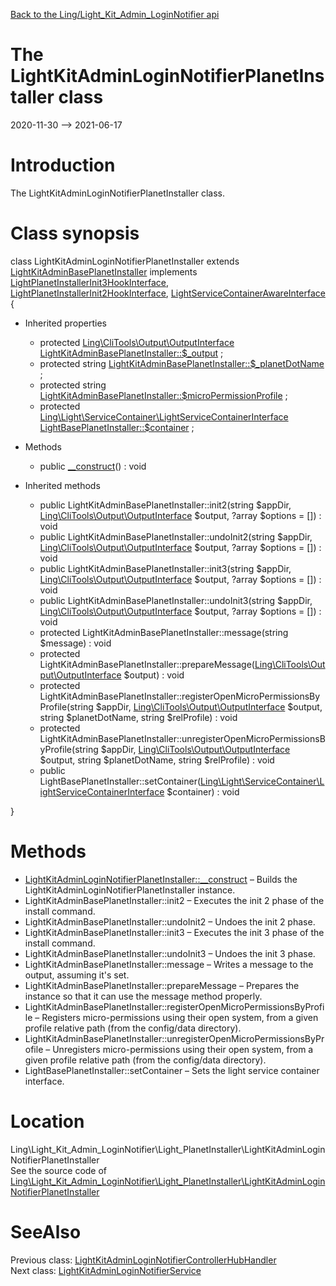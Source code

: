 [Back to the Ling/Light_Kit_Admin_LoginNotifier api](https://github.com/lingtalfi/Light_Kit_Admin_LoginNotifier/blob/master/doc/api/Ling/Light_Kit_Admin_LoginNotifier.md)



The LightKitAdminLoginNotifierPlanetInstaller class
================
2020-11-30 --> 2021-06-17






Introduction
============

The LightKitAdminLoginNotifierPlanetInstaller class.



Class synopsis
==============


class <span class="pl-k">LightKitAdminLoginNotifierPlanetInstaller</span> extends [LightKitAdminBasePlanetInstaller](https://github.com/lingtalfi/Light_Kit_Admin/blob/master/doc/api/Ling/Light_Kit_Admin/Light_PlanetInstaller/LightKitAdminBasePlanetInstaller.md) implements [LightPlanetInstallerInit3HookInterface](https://github.com/lingtalfi/Light_PlanetInstaller/blob/master/doc/api/Ling/Light_PlanetInstaller/PlanetInstaller/LightPlanetInstallerInit3HookInterface.md), [LightPlanetInstallerInit2HookInterface](https://github.com/lingtalfi/Light_PlanetInstaller/blob/master/doc/api/Ling/Light_PlanetInstaller/PlanetInstaller/LightPlanetInstallerInit2HookInterface.md), [LightServiceContainerAwareInterface](https://github.com/lingtalfi/Light/blob/master/doc/api/Ling/Light/ServiceContainer/LightServiceContainerAwareInterface.md) {

- Inherited properties
    - protected [Ling\CliTools\Output\OutputInterface](https://github.com/lingtalfi/CliTools/blob/master/doc/api/Ling/CliTools/Output/OutputInterface.md) [LightKitAdminBasePlanetInstaller::$_output](#property-_output) ;
    - protected string [LightKitAdminBasePlanetInstaller::$_planetDotName](#property-_planetDotName) ;
    - protected string [LightKitAdminBasePlanetInstaller::$microPermissionProfile](#property-microPermissionProfile) ;
    - protected [Ling\Light\ServiceContainer\LightServiceContainerInterface](https://github.com/lingtalfi/Light/blob/master/doc/api/Ling/Light/ServiceContainer/LightServiceContainerInterface.md) [LightBasePlanetInstaller::$container](#property-container) ;

- Methods
    - public [__construct](https://github.com/lingtalfi/Light_Kit_Admin_LoginNotifier/blob/master/doc/api/Ling/Light_Kit_Admin_LoginNotifier/Light_PlanetInstaller/LightKitAdminLoginNotifierPlanetInstaller/__construct.md)() : void

- Inherited methods
    - public LightKitAdminBasePlanetInstaller::init2(string $appDir, [Ling\CliTools\Output\OutputInterface](https://github.com/lingtalfi/CliTools/blob/master/doc/api/Ling/CliTools/Output/OutputInterface.md) $output, ?array $options = []) : void
    - public LightKitAdminBasePlanetInstaller::undoInit2(string $appDir, [Ling\CliTools\Output\OutputInterface](https://github.com/lingtalfi/CliTools/blob/master/doc/api/Ling/CliTools/Output/OutputInterface.md) $output, ?array $options = []) : void
    - public LightKitAdminBasePlanetInstaller::init3(string $appDir, [Ling\CliTools\Output\OutputInterface](https://github.com/lingtalfi/CliTools/blob/master/doc/api/Ling/CliTools/Output/OutputInterface.md) $output, ?array $options = []) : void
    - public LightKitAdminBasePlanetInstaller::undoInit3(string $appDir, [Ling\CliTools\Output\OutputInterface](https://github.com/lingtalfi/CliTools/blob/master/doc/api/Ling/CliTools/Output/OutputInterface.md) $output, ?array $options = []) : void
    - protected LightKitAdminBasePlanetInstaller::message(string $message) : void
    - protected LightKitAdminBasePlanetInstaller::prepareMessage([Ling\CliTools\Output\OutputInterface](https://github.com/lingtalfi/CliTools/blob/master/doc/api/Ling/CliTools/Output/OutputInterface.md) $output) : void
    - protected LightKitAdminBasePlanetInstaller::registerOpenMicroPermissionsByProfile(string $appDir, [Ling\CliTools\Output\OutputInterface](https://github.com/lingtalfi/CliTools/blob/master/doc/api/Ling/CliTools/Output/OutputInterface.md) $output, string $planetDotName, string $relProfile) : void
    - protected LightKitAdminBasePlanetInstaller::unregisterOpenMicroPermissionsByProfile(string $appDir, [Ling\CliTools\Output\OutputInterface](https://github.com/lingtalfi/CliTools/blob/master/doc/api/Ling/CliTools/Output/OutputInterface.md) $output, string $planetDotName, string $relProfile) : void
    - public LightBasePlanetInstaller::setContainer([Ling\Light\ServiceContainer\LightServiceContainerInterface](https://github.com/lingtalfi/Light/blob/master/doc/api/Ling/Light/ServiceContainer/LightServiceContainerInterface.md) $container) : void

}






Methods
==============

- [LightKitAdminLoginNotifierPlanetInstaller::__construct](https://github.com/lingtalfi/Light_Kit_Admin_LoginNotifier/blob/master/doc/api/Ling/Light_Kit_Admin_LoginNotifier/Light_PlanetInstaller/LightKitAdminLoginNotifierPlanetInstaller/__construct.md) &ndash; Builds the LightKitAdminLoginNotifierPlanetInstaller instance.
- LightKitAdminBasePlanetInstaller::init2 &ndash; Executes the init 2 phase of the install command.
- LightKitAdminBasePlanetInstaller::undoInit2 &ndash; Undoes the init 2 phase.
- LightKitAdminBasePlanetInstaller::init3 &ndash; Executes the init 3 phase of the install command.
- LightKitAdminBasePlanetInstaller::undoInit3 &ndash; Undoes the init 3 phase.
- LightKitAdminBasePlanetInstaller::message &ndash; Writes a message to the output, assuming it's set.
- LightKitAdminBasePlanetInstaller::prepareMessage &ndash; Prepares the instance so that it can use the message method properly.
- LightKitAdminBasePlanetInstaller::registerOpenMicroPermissionsByProfile &ndash; Registers micro-permissions using their open system, from a given profile relative path (from the config/data directory).
- LightKitAdminBasePlanetInstaller::unregisterOpenMicroPermissionsByProfile &ndash; Unregisters micro-permissions using their open system, from a given profile relative path (from the config/data directory).
- LightBasePlanetInstaller::setContainer &ndash; Sets the light service container interface.





Location
=============
Ling\Light_Kit_Admin_LoginNotifier\Light_PlanetInstaller\LightKitAdminLoginNotifierPlanetInstaller<br>
See the source code of [Ling\Light_Kit_Admin_LoginNotifier\Light_PlanetInstaller\LightKitAdminLoginNotifierPlanetInstaller](https://github.com/lingtalfi/Light_Kit_Admin_LoginNotifier/blob/master/Light_PlanetInstaller/LightKitAdminLoginNotifierPlanetInstaller.php)



SeeAlso
==============
Previous class: [LightKitAdminLoginNotifierControllerHubHandler](https://github.com/lingtalfi/Light_Kit_Admin_LoginNotifier/blob/master/doc/api/Ling/Light_Kit_Admin_LoginNotifier/Light_ControllerHub/Generated/LightKitAdminLoginNotifierControllerHubHandler.md)<br>Next class: [LightKitAdminLoginNotifierService](https://github.com/lingtalfi/Light_Kit_Admin_LoginNotifier/blob/master/doc/api/Ling/Light_Kit_Admin_LoginNotifier/Service/LightKitAdminLoginNotifierService.md)<br>
